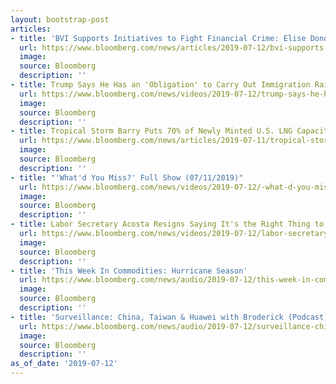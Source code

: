 ```yaml
---
layout: bootstrap-post
articles:
- title: 'BVI Supports Initiatives to Fight Financial Crime: Elise Donovan'
  url: https://www.bloomberg.com/news/articles/2019-07-12/bvi-supports-initiatives-to-fight-financial-crime-elise-donovan
  image: 
  source: Bloomberg
  description: ''
- title: Trump Says He Has an 'Obligation' to Carry Out Immigration Raids
  url: https://www.bloomberg.com/news/videos/2019-07-12/trump-says-he-has-an-obligation-to-carry-out-immigration-raids-video
  image: 
  source: Bloomberg
  description: ''
- title: Tropical Storm Barry Puts 70% of Newly Minted U.S. LNG Capacity at Risk
  url: https://www.bloomberg.com/news/articles/2019-07-11/tropical-storm-barry-puts-70-of-america-s-lng-exports-at-risk
  image: 
  source: Bloomberg
  description: ''
- title: "'What'd You Miss?' Full Show (07/11/2019)"
  url: https://www.bloomberg.com/news/videos/2019-07-12/-what-d-you-miss-full-show-07-11-2019-video
  image: 
  source: Bloomberg
  description: ''
- title: Labor Secretary Acosta Resigns Saying It's the Right Thing to Do
  url: https://www.bloomberg.com/news/videos/2019-07-12/labor-secretary-acosta-resigns-saying-it-s-the-right-thing-to-do-video
  image: 
  source: Bloomberg
  description: ''
- title: 'This Week In Commodities: Hurricane Season'
  url: https://www.bloomberg.com/news/audio/2019-07-12/this-week-in-commodities-hurricane-season
  image: 
  source: Bloomberg
  description: ''
- title: 'Surveillance: China, Taiwan & Huawei with Broderick (Podcast)'
  url: https://www.bloomberg.com/news/audio/2019-07-12/surveillance-china-taiwan-huawei-with-broderick-podcast
  image: 
  source: Bloomberg
  description: ''
as_of_date: '2019-07-12'
---
```


